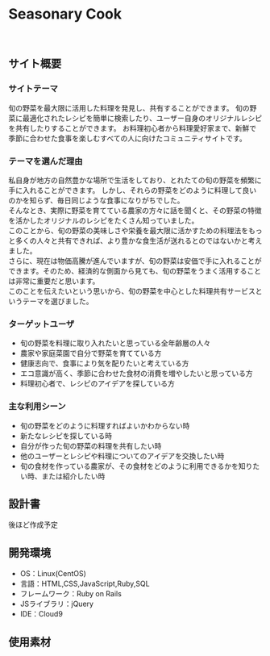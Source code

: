 # Seasonary Cook
​
## サイト概要
### サイトテーマ
旬の野菜を最大限に活用した料理を発見し、共有することができます。
旬の野菜に最適化されたレシピを簡単に検索したり、ユーザー自身のオリジナルレシピを共有したりすることができます。
お料理初心者から料理愛好家まで、新鮮で季節に合わせた食事を楽しむすべての人に向けたコミュニティサイトです。
### テーマを選んだ理由
私自身が地方の自然豊かな場所で生活をしており、とれたての旬の野菜を頻繁に手に入れることができます。
しかし、それらの野菜をどのように料理して良いのかを知らず、毎日同じような食事になりがちでした。<br>
そんなとき、実際に野菜を育てている農家の方々に話を聞くと、その野菜の特徴を活かしたオリジナルのレシピをたくさん知っていました。<br>
このことから、旬の野菜の美味しさや栄養を最大限に活かすための料理法をもっと多くの人々と共有できれば、より豊かな食生活が送れるとのではないかと考えました。<br>
さらに、現在は物価高騰が進んでいますが、旬の野菜は安価で手に入れることができます。そのため、経済的な側面から見ても、旬の野菜をうまく活用することは非常に重要だと思います。<br>
このことを伝えたいという思いから、旬の野菜を中心とした料理共有サービスというテーマを選びました。
### ターゲットユーザ
- 旬の野菜を料理に取り入れたいと思っている全年齢層の人々
- 農家や家庭菜園で自分で野菜を育てている方
- 健康志向で、食事により気を配りたいと考えている方
- エコ意識が高く、季節に合わせた食材の消費を増やしたいと思っている方
- 料理初心者で、レシピのアイデアを探している方
### 主な利用シーン
- 旬の野菜をどのように料理すればよいかわからない時
- 新たなレシピを探している時
- 自分が作った旬の野菜の料理を共有したい時
- 他のユーザーとレシピや料理についてのアイデアを交換したい時
- 旬の食材を作っている農家が、その食材をどのように利用できるかを知りたい時、または紹介したい時
## 設計書
後ほど作成予定
​
## 開発環境
- OS：Linux(CentOS)
- 言語：HTML,CSS,JavaScript,Ruby,SQL
- フレームワーク：Ruby on Rails
- JSライブラリ：jQuery
- IDE：Cloud9
​
## 使用素材

